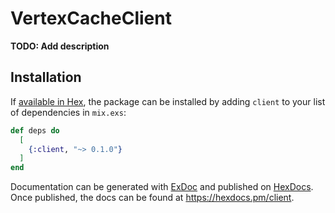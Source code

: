 # VertexCacheClient

**TODO: Add description**

## Installation

If [available in Hex](https://hex.pm/docs/publish), the package can be installed
by adding `client` to your list of dependencies in `mix.exs`:

```elixir
def deps do
  [
    {:client, "~> 0.1.0"}
  ]
end
```

Documentation can be generated with [ExDoc](https://github.com/elixir-lang/ex_doc)
and published on [HexDocs](https://hexdocs.pm). Once published, the docs can
be found at <https://hexdocs.pm/client>.

